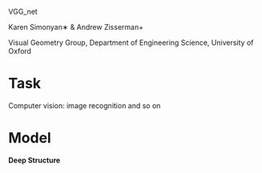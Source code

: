 VGG_net

Karen Simonyan∗ & Andrew Zisserman+

Visual Geometry Group, Department of Engineering Science, University of Oxford

# Task
Computer vision: image recognition and so on

# Model
**Deep Structure**


